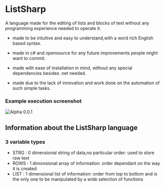 # ListSharp

A language made for the editing of lists and blocks of text without any programming experience needed to operate it.

* made to be intuitive and easy to understand,with a word rich English based syntax.

* made in c# and opensource for any future improvements people might want to commit.

* made with ease of installation in mind, without any special dependencies besides .net needed.

* made due to the lack of innovation and work done on the automation of such simple tasks.

### Example execution screenshot

![Alpha 0.0.1](http://puu.sh/ljOng/46381c43b3.png)


## Information about the ListSharp language

### 3 variable types
* STRG : 0 dimensional string of data,no particular order: used to store raw text
* ROWS : 1 dimonsional array of information: order dependant on the way it is created
* LIST : 1 dimensional list of information: order from top to bottom and is the only one to be manipulated by a wide selection of functions

